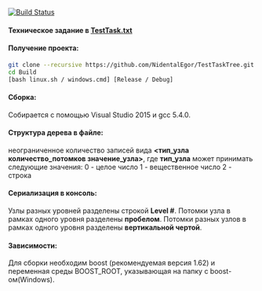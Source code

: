 [![Build Status](https://travis-ci.org/NidentalEgor/TestTaskTree.svg?branch=master)](https://travis-ci.org/NidentalEgor/TestTaskTree/builds)

#### **Техническое задание в [TestTask.txt](https://github.com/NidentalEgor/Unzipper/blob/master/TestTask.txt)**

#### **Получение проекта:**
```sh
git clone --recursive https://github.com/NidentalEgor/TestTaskTree.git
cd Build
[bash linux.sh / windows.cmd] [Release / Debug]
```
#### **Сборка:**
Собирается с помощью Visual Studio 2015 и gcc 5.4.0.
#### **Структура дерева в файле:**

неограниченное количество записей вида
**<тип_узла количество_потомков значение_узла>**, где
**тип_узла** может принимать следующие значения:
0 - целое число
1 - вещественное число
2 - строка

#### **Сериализация в консоль:**
Узлы разных уровней разделены строкой **Level #**.
Потомки узла в рамках одного уровня разделены **пробелом**. 
Потомки разных узлов в рамках одного уровня разделены **вертикальной чертой**.

#### **Зависимости:**
Для сборки необходим boost (рекомендуемая версия 1.62) и
переменная среды BOOST_ROOT, указывающая на папку с boost-ом(Windows).